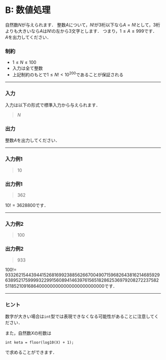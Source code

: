 # B: 数値処理

自然数$N$が与えられます．
整数$A$について，$N!$が$3$桁以下なら$A=N!$として，$3$桁よりも大きいなら$A$は$N!$の左から$3$文字とします．
つまり，$1\le A\le 999$です．
$A$を出力してください．

### 制約
- $1\le N\le 100$
- 入力は全て整数
- 上記制約のもとで$1\le N!<10^{200}$であることが保証される

---

### 入力
入力は以下の形式で標準入力から与えられます．
> $N$  

### 出力
整数$A$を出力してください．

---

### 入力例1
> 10

### 出力例1
> 362  

$10!=3628800$です．

---

### 入力例2
> 100  

### 出力例2
> 933

$100!=$ 93326215443944152681699238856266700490715968264381621468592963895217599993229915608941463976156518286253697920827223758251185210916864000000000000000000000000です．

---

### ヒント
数字が大きい場合は`int`型では表現できなくなる可能性があることに注意してください．

また，自然数$X$の桁数は
```
int keta = floor(log10(X) + 1);
```
で求めることができます．




